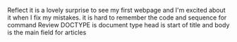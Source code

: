 Reflect
it is a lovely surprise to see my first webpage and I'm excited about it when I fix my mistakes.
it is hard to remember the code and sequence for command
Review
DOCTYPE is document type
head is start of title and body is the main field for articles
